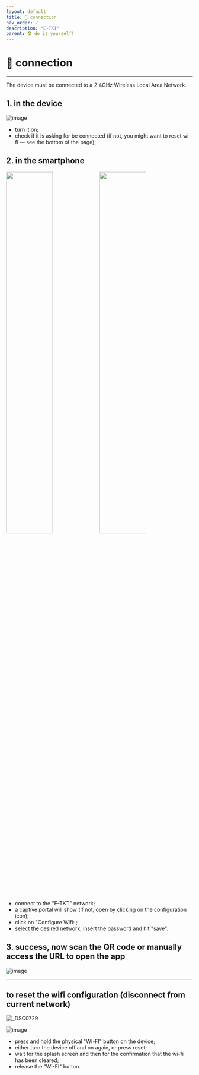 ```yaml
---
layout: default
title: 📶 connection
nav_order: 7
description: "E-TKT"
parent: 🛠️ do it yourself!
---
```


# 📶 **connection**

----

The device must be connected to a 2.4GHz Wireless Local Area Network.

## 1. in the device

![image](https://user-images.githubusercontent.com/15098003/196288878-c1d163cf-1c81-4d74-9b00-c7b1c382f926.png)

- turn it on;
- check if it is asking for be connected (if not, you might want to reset wi-fi — see the bottom of the page);

## 2. in the smartphone

<img src="https://user-images.githubusercontent.com/15098003/196286312-b999314a-c00f-4264-a46f-8d1228cad924.png" width="50%"><img src="https://user-images.githubusercontent.com/15098003/196286314-c6752573-8ceb-456d-aed5-2d2571dc633b.png" width="50%">

- connect to the "E-TKT" network;
- a captive portal will show (if not, open by clicking on the configuration icon);
- click on "Configure Wifi: ;
- select the desired network, insert the password and hit "save".

## 3. success, now scan the QR code or manually access the URL to open the app

![image](https://user-images.githubusercontent.com/15098003/196287118-b797de82-fde9-4ebf-82c0-716149194815.png)
 
----

## to reset the wifi configuration (disconnect from current network)

![_DSC0729](https://user-images.githubusercontent.com/15098003/196286421-695d4b6f-33fd-4a2d-a6f5-8c169c958e76.jpg)

![image](https://user-images.githubusercontent.com/15098003/196287056-4af73b3e-97f8-49bd-8c57-238fa931bda6.png)

- press and hold the physical "WI-FI" button on the device;
- either turn the device off and on again, or press reset;
- wait for the splash screen and then for the confirmation that the wi-fi has been cleared;
- release the "WI-FI" button.

